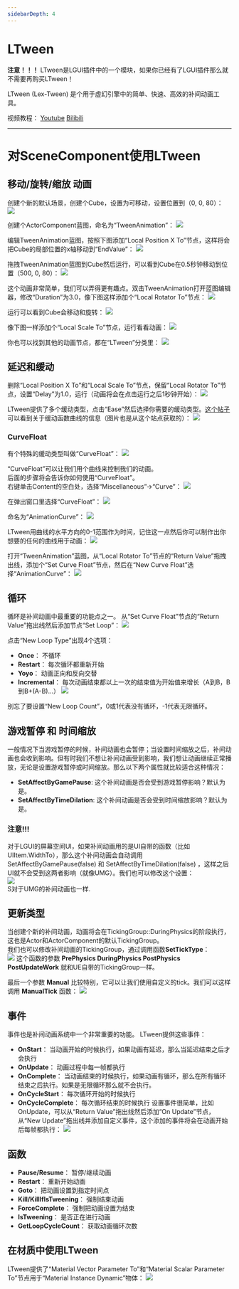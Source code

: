 ```yaml
---
sidebarDepth: 4
---
```


# LTween

**注意！！！** LTween是LGUI插件中的一个模块，如果你已经有了LGUI插件那么就不需要再购买LTween！  

LTween (Lex-Tween) 是个用于虚幻引擎中的简单、快速、高效的补间动画工具。  

视频教程： [Youtube](https://youtu.be/m0-aYP8zRSw?si=Nlnroc-a3TEiZiqT) [Bilibili](https://www.bilibili.com/video/BV1Ey4y1Q7tM/?share_source=copy_web&vd_source=b22254760c9a0522c8caea62e5327c1d)

---

# 对SceneComponent使用LTween

## 移动/旋转/缩放 动画
创建个新的默认场景，创建个Cube，设置为可移动，设置位置到（0, 0, 80）：
![](./../../GetStarted/step1.png)

创建个ActorComponent蓝图，命名为“TweenAnimation”：
![](./../../GetStarted/step2.png)

编辑TweenAnimation蓝图，按照下图添加“Local Position X To”节点，这样将会把Cube的局部位置的x轴移动到“EndValue”：
![](./../../GetStarted/step3.png)

拖拽TweenAnimation蓝图到Cube然后运行，可以看到Cube在0.5秒钟移动到位置（500, 0, 80）：
![](./../../GetStarted/step4.png)

这个动画非常简单，我们可以弄得更有趣点。双击TweenAnimation打开蓝图编辑器，修改“Duration”为3.0，像下图这样添加个“Local Rotator To”节点：
![](./../../GetStarted/step5.png)

运行可以看到Cube会移动和旋转：
![](./../../GetStarted/step6.png)

像下图一样添加个“Local Scale To”节点，运行看看动画：
![](./../../GetStarted/step7.png)

你也可以找到其他的动画节点，都在“LTween”分类里：
![](./../../GetStarted/step7.1.png)

## 延迟和缓动
删除“Local Position X To”和“Local Scale To”节点，保留“Local Rotator To”节点，设置“Delay”为1.0，运行（动画将会在点击运行之后1秒钟开始）：
![](./../../GetStarted/step8.png)

LTween提供了多个缓动类型，点击“Ease”然后选择你需要的缓动类型。[这个帖子](https://www.inkfood.com/tween-3d-objects/)可以看到关于缓动函数曲线的信息（图片也是从这个站点获取的）：
![](https://www.inkfood.com/wordprez/wp-content/uploads/easingFunctions.png)

  
### CurveFloat
有个特殊的缓动类型叫做“CurveFloat”：
![](./../../GetStarted/step9.png)

“CurveFloat”可以让我们用个曲线来控制我们的动画。  
后面的步骤将会告诉你如何使用“CurveFloat”。  
右键单击Content的空白处，选择“Miscellaneous”->“Curve”：
![](./../../GetStarted/step10.png)

在弹出窗口里选择“CurveFloat”：
![](./../../GetStarted/step11.png)

命名为“AnimationCurve”：
![](./../../GetStarted/step12.png)

LTween用曲线的水平方向的0-1范围作为时间，记住这一点然后你可以制作出你想要的任何的曲线用于动画：
![](./../../GetStarted/step13.png)

打开“TweenAnimation”蓝图，从“Local Rotator To”节点的“Return Value”拖拽出线，添加个“Set Curve Float”节点，然后在“New Curve Float”选择“AnimationCurve”：
![](./../../GetStarted/step14.png)

## 循环
循环是补间动画中最重要的功能点之一。
从“Set Curve Float”节点的“Return Value”拖出线然后添加节点“Set Loop”：
![](./../../GetStarted/step15.png)

点击“New Loop Type”出现4个选项：
- **Once**： 不循环  
- **Restart**： 每次循环都重新开始
- **Yoyo**： 动画正向和反向交替
- **Incremental**： 每次动画结束都以上一次的结束值为开始值来增长（A到B，B到B+(A-B)...）
![](./../../GetStarted/step16.png)

别忘了要设置“New Loop Count”，0或1代表没有循环，-1代表无限循环。

## 游戏暂停 和 时间缩放
一般情况下当游戏暂停的时候，补间动画也会暂停；当设置时间缩放之后，补间动画也会收到影响。但有时我们不想让补间动画受到影响，我们想让动画继续正常播放，无论是设置游戏暂停或时间缩放。那么以下两个属性就比较适合这种情况：  
- **SetAffectByGamePause**: 这个补间动画是否会受到游戏暂停影响？默认为是。  
- **SetAffectByTimeDilation**: 这个补间动画是否会受到时间缩放影响？默认为是。  

### 注意!!!
对于LGUI的屏幕空间UI，如果补间动画用的是UI自带的函数（比如UIItem.WidthTo），那么这个补间动画会自动调用 SetAffectByGamePause(false) 和 SetAffectByTimeDilation(false) ，这样之后UI就不会受到这两者影响（就像UMG）。我们也可以修改这个设置：  
![](./../../GetStarted/LGUISettingsForGamePauseAndTimeDilation.png)  
S对于UMG的补间动画也一样.  

## 更新类型
当创建个新的补间动画，动画将会在TickingGroup::DuringPhysics的阶段执行，这也是Actor和ActorComponent的默认TickingGroup。  
我们也可以修改补间动画的TickingGroup，通过调用函数**SetTickType**：  
![](./../../GetStarted/SetTickType.png)
这个函数的参数 **PrePhysics DuringPhysics PostPhysics PostUpdateWork** 就和UE自带的TickingGroup一样。  

最后一个参数 **Manual** 比较特别，它可以让我们使用自定义的tick。我们可以这样调用 **ManualTick** 函数：
![](./../../GetStarted/ManualTick.png)

## 事件
事件也是补间动画系统中一个非常重要的功能。
LTween提供这些事件：
- **OnStart**： 当动画开始的时候执行，如果动画有延迟，那么当延迟结束之后才会执行
- **OnUpdate**： 动画过程中每一帧都执行
- **OnComplete**： 当动画结束的时候执行，如果动画有循环，那么在所有循环结束之后执行。如果是无限循环那么就不会执行。
- **OnCycleStart**： 每次循环开始的时候执行
- **OnCycleComplete**： 每次循环结束的时候执行
设置事件很简单，比如OnUpdate，可以从“Return Value”拖出线然后添加“On Update”节点，从“New Update”拖出线并添加自定义事件，这个添加的事件将会在动画开始后每帧都执行：
![](./../../GetStarted/step17.png)


## 函数
- **Pause/Resume**： 暂停/继续动画  
- **Restart**： 重新开始动画  
- **Goto**： 把动画设置到指定时间点  
- **Kill/KillIfIsTweening**： 强制结束动画  
- **ForceComplete**： 强制把动画设置为结束  
- **IsTweening**： 是否正在进行动画
- **GetLoopCycleCount**： 获取动画循环次数

## 在材质中使用LTween

LTween提供了“Material Vector Parameter To”和“Material Scalar Parameter To”节点用于“Material Instance Dynamic”物体：
![](./../../GetStarted/step18.png)

